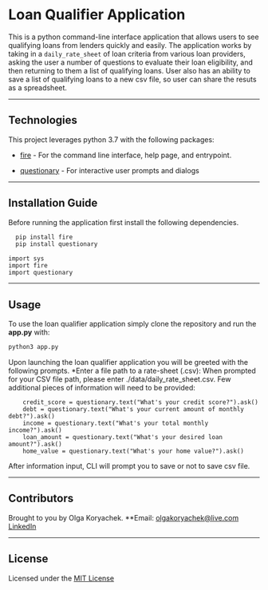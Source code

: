# Loan Qualifier Application

This is a python command-line interface application that allows users to see qualifying loans from lenders quickly and easily. The application works by taking in a `daily_rate_sheet` of loan criteria from various loan providers, asking the user a number of questions to evaluate their loan eligibility, and then returning to them a list of qualifying loans. User also has an ability to save a list of qualifying loans to a new csv file, so user can share the resuts as a spreadsheet.

---

## Technologies

This project leverages python 3.7 with the following packages:

* [fire](https://github.com/google/python-fire) - For the command line interface, help page, and entrypoint.

* [questionary](https://github.com/tmbo/questionary) - For interactive user prompts and dialogs

---

## Installation Guide

Before running the application first install the following dependencies.

```python
  pip install fire
  pip install questionary
```
```
import sys
import fire
import questionary
```
---

## Usage

To use the loan qualifier application simply clone the repository and run the **app.py** with:


```python
python3 app.py
```

Upon launching the loan qualifier application you will be greeted with the following prompts.
*Enter a file path to a rate-sheet (.csv):
When prompted for your CSV file path, please enter ./data/daily_rate_sheet.csv.
Few additional pieces of information will need to be provided:

```
    credit_score = questionary.text("What's your credit score?").ask()
    debt = questionary.text("What's your current amount of monthly debt?").ask()
    income = questionary.text("What's your total monthly income?").ask()
    loan_amount = questionary.text("What's your desired loan amount?").ask()
    home_value = questionary.text("What's your home value?").ask()
```
After information input, CLI will prompt you to save or not to save csv file. 

---

## Contributors

Brought to you by Olga Koryachek.
**Email: olgakoryachek@live.com
[LinkedIn](https://www.linkedin.com/in/olga-koryachek-a74b1877/?msgOverlay=true)


---

## License

Licensed under the [MIT License](https://choosealicense.com/licenses/mit/)


